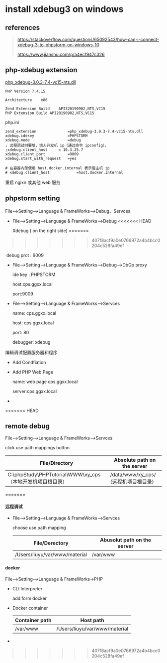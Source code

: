 # install xdebug3 on windows

## references

> https://stackoverflow.com/questions/65092543/how-can-i-connect-xdebug-3-to-phpstorm-on-windows-10
>
> https://www.jianshu.com/p/a4ec1947c326

## php-xdebug extension

[php_xdebug-3.0.3-7.4-vc15-nts.dll](https://xdebug.org/files/php_xdebug-3.0.3-7.4-vc15-nts.dll)

```
PHP Version 7.4.15

Architecture	x86

Zend Extension Build	API320190902,NTS,VC15
PHP Extension Build	API20190902,NTS,VC15
```

php.ini

```
zend_extension				=php_xdebug-3.0.3-7.4-vc15-nts.dll
xdebug.idekey				=PHPSTORM
xdebug.mode					=debug
; 远程调试时要填，填入开发机 ip（通过命令 ipconfig）。
;xdebug.client_host		= 10.3.25.7
xdebug.client_port			=9009
xdebug.start_with_request	=yes

# 在容器内部使用 host.docker.internal 表示宿主机 ip
# xdebug.client_host			=host.docker.internal
```

重启 ngixn 或其他 web 服务

## phpstorm setting

File-->Setting-->Language & FrameWorks-->Debug、Servces

- File-->Setting-->Language & FrameWorks-->Debug
<<<<<<< HEAD

  Xdebug ( on the right side) 
=======
>>>>>>> 407f8acf9a0e0766972a4b4bcc0204c528fa49ef

  ​	debug prot : 9009 

- File-->Setting-->Language & FrameWorks-->Debug-->DbGp proxy

  ide key : PHPSTORM

  host:cps.ggxx.local

  port:9009

- File-->Setting-->Language & FrameWorks-->Servces

  name: cps.ggxx.local

  host: cps.ggxx.local

  port: 80

  debugger: xdebug

  

编辑调试配置服务器和程序

- Add Condfiation

- Add PHP Web Page

  name: web page cps.ggxx.local

  server:cps.ggxx.local

- 

<<<<<<< HEAD
## remote debug

File-->Setting-->Language & FrameWorks-->Servces

click use path mappings button

| File/Directory                                               | Absolute path on the server          |
| ------------------------------------------------------------ | ------------------------------------ |
| C:\phpStudy\PHPTutorial\WWW\xy_cps  （本地开发机项目根目录） | /data/www/xy_cps/ (远程机项目根目录) |
=======
#### 远程调试

- File-->Setting-->Language & FrameWorks-->Servces

  choose use path mapping

  | File/Derectory                | Abusolut path on the server |
  | ----------------------------- | --------------------------- |
  | /Users/liuyu/var/www/material | /var/www                    |

  

#### docker

File-->Setting-->Language & FrameWorks->PHP

- CLI Interpreter

  add form docker

- Docker container

  | Container path | Host path                     |
  | -------------- | ----------------------------- |
  | /var/www       | /Users/liuyu/var/www/material |
- 
>>>>>>> 407f8acf9a0e0766972a4b4bcc0204c528fa49ef


